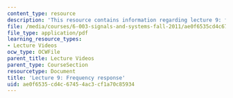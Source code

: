 ```yaml
---
content_type: resource
description: 'This resource contains information regarding lecture 9: frequency response.'
file: /media/courses/6-003-signals-and-systems-fall-2011/ae0f6535cd4c67454ac3cf1a70c85934_MIT6_003F11_lec09.pdf
file_type: application/pdf
learning_resource_types:
- Lecture Videos
ocw_type: OCWFile
parent_title: Lecture Videos
parent_type: CourseSection
resourcetype: Document
title: 'Lecture 9: Frequency response'
uid: ae0f6535-cd4c-6745-4ac3-cf1a70c85934
---
```

